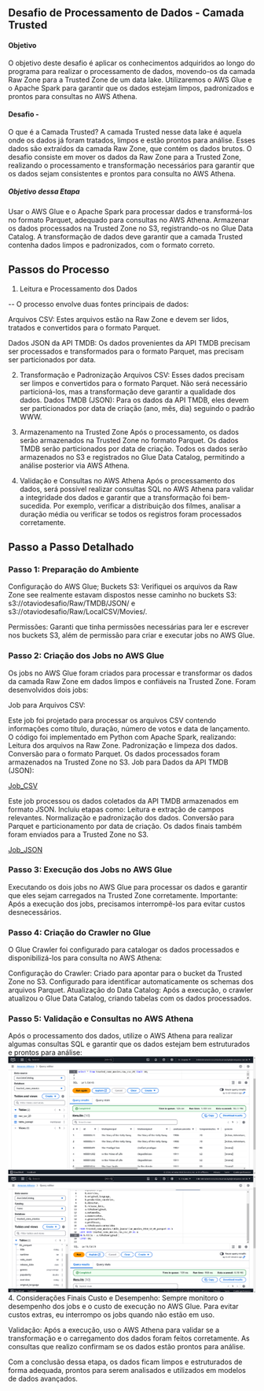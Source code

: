## Desafio de Processamento de Dados - Camada Trusted
####  Objetivo
O objetivo deste desafio é aplicar os conhecimentos adquiridos ao longo do programa para realizar o processamento de dados, movendo-os da camada Raw Zone para a Trusted Zone de um data lake. Utilizaremos o AWS Glue e o Apache Spark para garantir que os dados estejam limpos, padronizados e prontos para consultas no AWS Athena.


####  Desafio - 
O que é a Camada Trusted?
A camada Trusted nesse data lake é aquela onde os dados já foram tratados, limpos e estão prontos para análise. Esses dados são extraídos da camada Raw Zone, que contém os dados brutos. O desafio consiste em mover os dados da Raw Zone para a Trusted Zone, realizando o processamento e transformação necessários para garantir que os dados sejam consistentes e prontos para consulta no AWS Athena.


##### Objetivo dessa Etapa
Usar o AWS Glue e o Apache Spark para processar dados e transformá-los no formato Parquet, adequado para consultas no AWS Athena.
Armazenar os dados processados na Trusted Zone no S3, registrando-os no Glue Data Catalog.
A transformação de dados deve garantir que a camada Trusted contenha dados limpos e padronizados, com o formato correto.

## Passos do Processo
1. Leitura e Processamento dos Dados

-- O processo envolve duas fontes principais de dados:

Arquivos CSV: Estes arquivos estão na Raw Zone e devem ser lidos, tratados e convertidos para o formato Parquet.

Dados JSON da API TMDB: Os dados provenientes da API TMDB precisam ser processados e transformados para o formato Parquet, mas precisam ser particionados por data.

2. Transformação e Padronização
Arquivos CSV: Esses dados precisam ser limpos e convertidos para o formato Parquet. Não será necessário particioná-los, mas a transformação deve garantir a qualidade dos dados.
Dados TMDB (JSON): Para os dados da API TMDB, eles devem ser particionados por data de criação (ano, mês, dia) seguindo o padrão WWW.

3. Armazenamento na Trusted Zone
Após o processamento, os dados serão armazenados na Trusted Zone no formato Parquet. Os dados TMDB serão particionados por data de criação. Todos os dados serão armazenados no S3 e registrados no Glue Data Catalog, permitindo a análise posterior via AWS Athena.

4. Validação e Consultas no AWS Athena
Após o processamento dos dados, será possível realizar consultas SQL no AWS Athena para validar a integridade dos dados e garantir que a transformação foi bem-sucedida. Por exemplo, verificar a distribuição dos filmes, analisar a duração média ou verificar se todos os registros foram processados corretamente.

## Passo a Passo Detalhado

### Passo 1: Preparação do Ambiente
Configuração do AWS Glue;
Buckets S3: Verifiquei os arquivos da Raw Zone see realmente estavam dispostos nesse caminho no buckets S3:
s3://otaviodesafio/Raw/TMDB/JSON/ e s3://otaviodesafio/Raw/LocalCSV/Movies/.

Permissões: Garanti que tinha permissões necessárias para ler e escrever nos buckets S3, além de permissão para criar e executar jobs no AWS Glue.

### Passo 2: Criação dos Jobs no AWS Glue
Os jobs no AWS Glue foram criados para processar e transformar os dados da camada Raw Zone em dados limpos e confiáveis na Trusted Zone. Foram desenvolvidos dois jobs:

Job para Arquivos CSV:

Este job foi projetado para processar os arquivos CSV contendo informações como título, duração, número de votos e data de lançamento.
O código foi implementado em Python com Apache Spark, realizando:
Leitura dos arquivos na Raw Zone.
Padronização e limpeza dos dados.
Conversão para o formato Parquet.
Os dados processados foram armazenados na Trusted Zone no S3.
Job para Dados da API TMDB (JSON):

[Job_CSV](glue_csv_to_parquet.py)

Este job processou os dados coletados da API TMDB armazenados em formato JSON.
Incluiu etapas como:
Leitura e extração de campos relevantes.
Normalização e padronização dos dados.
Conversão para Parquet e particionamento por data de criação.
Os dados finais também foram enviados para a Trusted Zone no S3.

[Job_JSON](glue_json_to_parquet.py)



### Passo 3: Execução dos Jobs no AWS Glue
Executando os dois jobs no AWS Glue para processar os dados e garantir que eles sejam carregados na Trusted Zone corretamente.
Importante: Após a execução dos jobs, precisamos interrompê-los para evitar custos desnecessários.

### Passo 4: Criação do Crawler no Glue
O Glue Crawler foi configurado para catalogar os dados processados e disponibilizá-los para consulta no AWS Athena:

Configuração do Crawler:
Criado para apontar para o bucket da Trusted Zone no S3.
Configurado para identificar automaticamente os schemas dos arquivos Parquet.
Atualização do Data Catalog:
Após a execução, o crawler atualizou o Glue Data Catalog, criando tabelas com os dados processados.

### Passo 5: Validação e Consultas no AWS Athena
Após o processamento dos dados, utilize o AWS Athena para realizar algumas consultas SQL e garantir que os dados estejam bem estruturados e prontos para análise: 
![Consulta_Athena](athena_select_csv_parquet.png)
![Consulta_Athena](./query_athena_json_atualizada.png)
4. Considerações Finais
Custo e Desempenho: Sempre monitoro o desempenho dos jobs e o custo de execução no AWS Glue. Para evitar custos extras, eu interrompo os jobs quando não estão em uso.

Validação: Após a execução, uso o AWS Athena para validar se a transformação e o carregamento dos dados foram feitos corretamente. As consultas que realizo confirmam se os dados estão prontos para análise.

Com a conclusão dessa etapa, os dados ficam limpos e estruturados de forma adequada, prontos para serem analisados e utilizados em modelos de dados avançados.
